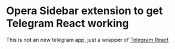 # Opera Sidebar extension to get Telegram React working

This is not an new telegram app, just a wrapper of [Telegram React](https://evgeny-nadymov.github.io/telegram-react/)
